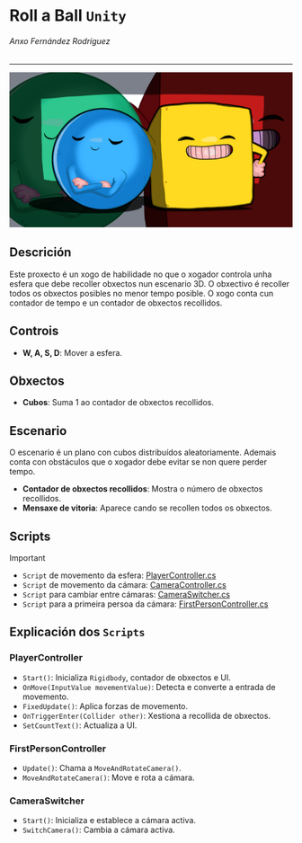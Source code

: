 # Roll a Ball `Unity`
###### Anxo Fernández Rodríguez

---
![Roll a Ball](images/img1.png)

## Descrición
Este proxecto é un xogo de habilidade no que o xogador controla unha esfera que debe recoller obxectos nun escenario 3D. O obxectivo é recoller todos os obxectos posibles no menor tempo posible. O xogo conta cun contador de tempo e un contador de obxectos recollidos.

## Controis
- **W, A, S, D**: Mover a esfera.

## Obxectos
- **Cubos**: Suma 1 ao contador de obxectos recollidos.

## Escenario
O escenario é un plano con cubos distribuídos aleatoriamente. Ademais conta con obstáculos que o xogador debe evitar se non quere perder tempo.
- **Contador de obxectos recollidos**: Mostra o número de obxectos recollidos.
- **Mensaxe de vitoria**: Aparece cando se recollen todos os obxectos.

## Scripts

>[!IMPORTANT]
> - `Script` de movemento da esfera: [PlayerController.cs](Assets/Scripts/CameraController.cs)
> - `Script` de movemento da cámara: [CameraController.cs](Assets/Scripts/CameraController.cs)
> - `Script` para cambiar entre cámaras: [CameraSwitcher.cs](Assets/Scripts/CameraSwitcher.cs)
> - `Script` para a primeira persoa da cámara: [FirstPersonController.cs](Assets/Scripts/FirstPersonController.cs)

## Explicación dos `Scripts`

### PlayerController
- `Start()`: Inicializa `Rigidbody`, contador de obxectos e UI.
- `OnMove(InputValue movementValue)`: Detecta e converte a entrada de movemento.
- `FixedUpdate()`: Aplica forzas de movemento.
- `OnTriggerEnter(Collider other)`: Xestiona a recollida de obxectos.
- `SetCountText()`: Actualiza a UI.

### FirstPersonController
- `Update()`: Chama a `MoveAndRotateCamera()`.
- `MoveAndRotateCamera()`: Move e rota a cámara.

### CameraSwitcher
- `Start()`: Inicializa e establece a cámara activa.
- `SwitchCamera()`: Cambia a cámara activa.